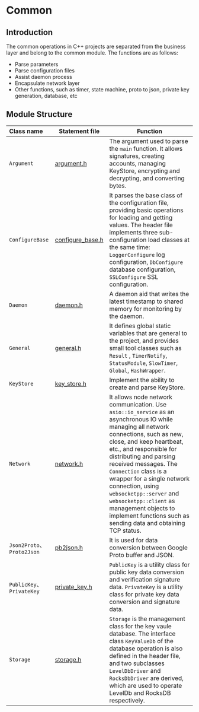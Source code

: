 # Common

## Introduction
The common operations in C++ projects are separated from the business layer and belong to the common module. The functions are as follows:
- Parse parameters
- Parse configuration files
- Assist daemon process
- Encapsulate network layer
- Other functions, such as timer, state machine, proto to json, private key generation, database, etc

## Module Structure
Class name | Statement file | Function
|:--- | --- | ---
| `Argument` | [argument.h](./argument.h) | The argument used to parse the `main` function. It allows signatures, creating accounts, managing KeyStore, encrypting and decrypting, and converting bytes.
| `ConfigureBase` | [configure_base.h](./configure_base.h) | It parses the base class of the configuration file, providing basic operations for loading and getting values. The header file implements three sub-configuration load classes at the same time: `LoggerConfigure` log configuration, `DbConfigure` database configuration, `SSLConfigure` SSL configuration.
| `Daemon` | [daemon.h](./daemon.h) | A daemon aid that writes the latest timestamp to shared memory for monitoring by the daemon.
| `General` | [general.h](./general.h) | It defines global static variables that are general to the project, and provides small tool classes such as `Result` , `TimerNotify`, `StatusModule`, `SlowTimer`, `Global`, `HashWrapper`.
| `KeyStore` | [key_store.h](./key_store.h) | Implement the ability to create and parse KeyStore.
| `Network` | [network.h](./network.h) | It allows node network communication. Use `asio::io_service` as an asynchronous IO while managing all network connections, such as new, close, and keep heartbeat, etc., and responsible for distributing and parsing received messages. The `Connection` class is a wrapper for a single network connection, using `websocketpp::server` and `websocketpp::client` as management objects to implement functions such as sending data and obtaining TCP status.
| `Json2Proto`、`Proto2Json`| [pb2json.h](./pb2json.h) | It is used for data conversion between Google Proto buffer and JSON.
| `PublicKey`、`PrivateKey` | [private_key.h](./private_key.h) | `PublicKey` is a utility class for public key data conversion and verification signature data. `PrivateKey` is a utility class for private key data conversion and signature data.
| `Storage` | [storage.h](./storage.h) | `Storage` is the management class for the key vaule database. The interface class `KeyValueDb` of the database operation is also defined in the header file, and two subclasses `LevelDbDriver` and `RocksDbDriver` are derived, which are used to operate LevelDb and RocksDB respectively.
